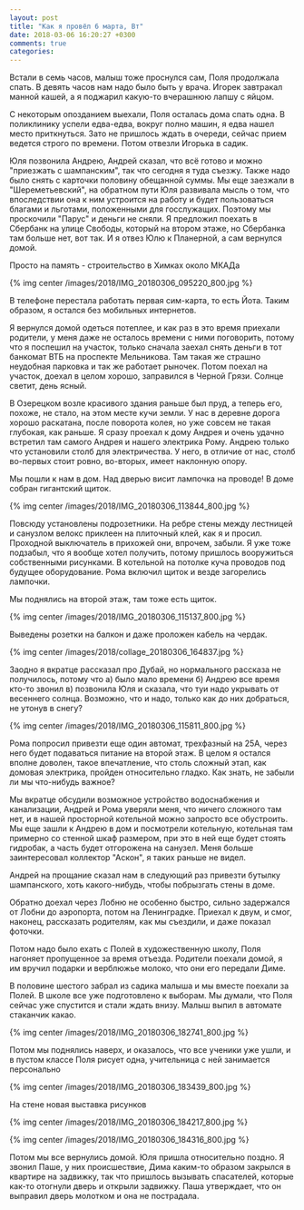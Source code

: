 ```yaml
---
layout: post
title: "Как я провёл 6 марта, Вт"
date: 2018-03-06 16:20:27 +0300
comments: true
categories: 
---
```

Встали в семь часов, малыш тоже проснулся сам, Поля продолжала спать. В девять часов нам надо было быть у врача. Игорек завтракал манной кашей, а я поджарил какую-то вчерашнюю лапшу с яйцом. 

С некоторым опозданием выехали, Поля осталась дома спать одна. В поликлинику успели едва-едва, вокруг полно машин, я едва нашел место приткнуться. Зато не пришлось ждать в очереди, сейчас прием ведется строго по времени. Потом отвезли Игорька в садик. 

Юля позвонила Андрею, Андрей сказал, что всё готово и можно "приезжать с шампанским", так что сегодня я туда съезжу. Также надо было снять с карточки половину обещанной суммы. Мы еще заезжали в "Шереметьевский", на обратном пути Юля развивала мысль о том, что впоследствии она к ним устроится на работу и будет пользоваться благами и льготами, положенными для госслужащих. Поэтому мы проскочили "Парус" и деньги не сняли. Я предложил поехать в Сбербанк на улице Свободы, который на втором этаже, но Сбербанка там больше нет, вот так. И я отвез Юлю к Планерной, а сам вернулся домой.

Просто на память - строительство в Химках около МКАДа

{% img center /images/2018/IMG_20180306_095220_800.jpg %}

В телефоне перестала работать первая сим-карта, то есть Йота. Таким образом, я остался без мобильных интернетов.

Я вернулся домой одеться потеплее, и как раз в это время приехали родители, у меня даже не осталось времени с ними поговорить, потому что я поспешил на участок, только сначала заехал снять деньги в тот банкомат ВТБ на проспекте Мельникова. Там такая же страшно неудобная парковка и так же работает рыночек. Потом поехал на участок, доехал в целом хорошо, заправился в Черной Грязи. Солнце светит, день ясный.

В Озерецком возле красивого здания раньше был пруд, а теперь его, похоже, не стало, на этом месте кучи земли. У нас в деревне дорога хорошо раскатана, после поворота колея, но уже совсем не такая глубокая, как раньше. Я сразу проехал к дому Андрея и очень удачно встретил там самого Андрея и нашего электрика Рому. Андрею только что установили столб для электричества. У него, в отличие от нас, столб во-первых стоит ровно, во-вторых, имеет наклонную опору. 

Мы пошли к нам в дом. Над дверью висит лампочка на проводе! В доме собран гигантский щиток.

{% img center /images/2018/IMG_20180306_113844_800.jpg %}

Повсюду установлены подрозетники. На ребре стены между лестницей и санузлом велокс приклеен на плиточный клей, как я и просил. Проходной выключатель в прихожей они, впрочем, забыли. Я уже тоже подзабыл, что я вообще хотел получить, потому пришлось вооружиться собственными рисунками. В котельной на потолке куча проводов под будущее оборудование. Рома включил щиток и везде загорелись лампочки.

Мы поднялись на второй этаж, там тоже есть щиток.

{% img center /images/2018/IMG_20180306_115137_800.jpg %}

Выведены розетки на балкон и даже проложен кабель на чердак.

{% img center /images/2018/collage_20180306_164837.jpg %}

Заодно я вкратце рассказал про Дубай, но нормального рассказа не получилось, потому что а) было мало времени б) Андрею все время кто-то звонил в) позвонила Юля и сказала, что туи надо укрывать от весеннего солнца. Возможно, что и надо, только как до них добраться, не утонув в снегу? 

{% img center /images/2018/IMG_20180306_115811_800.jpg %}

Рома попросил привезти еще один автомат, трехфазный на 25А, через него будет подаваться питание на второй этаж. В целом я остался вполне доволен, такое впечатление, что столь сложный этап, как домовая электрика, пройден относительно гладко. Как знать, не забыли ли мы что-нибудь важное? 

Мы вкратце обсудили возможное устройство водоснабжения и канализации, Андрей и Рома уверяли меня, что ничего сложного там нет, и в нашей просторной котельной можно запросто все обустроить. Мы еще зашли к Андрею в дом и посмотрели котельную, котельная там примерно со стенной шкаф размером, при это в ней еще будет стоять гидробак, а часть будет отгорожена на санузел. Меня больше заинтересовал коллектор "Аскон", я таких раньше не видел. 

Андрей на прощание сказал нам в следующий раз привезти бутылку шампанского, хоть какого-нибудь, чтобы побрызгать стены в доме.

Обратно доехал через Лобню не особенно быстро, сильно задержался от Лобни до аэропорта, потом на Ленинградке. Приехал к двум, и смог, наконец, рассказать родителям, как мы съездили, и даже показал фоточки.

Потом надо было ехать с Полей в художественную школу, Поля нагоняет пропущенное за время отъезда. Родители поехали домой, я им вручил подарки и верблюжье молоко, что они его передали Диме.

В половине шестого забрал из садика малыша и мы вместе поехали за Полей. В школе все уже подготовлено к выборам. Мы думали, что Поля сейчас уже спустится и стали ждать внизу. Малыш выпил в автомате стаканчик какао.

{% img center /images/2018/IMG_20180306_182741_800.jpg %}

Потом мы поднялись наверх, и оказалось, что все ученики уже ушли, и в пустом классе Поля рисует одна, учительница с ней занимается персонально

{% img center /images/2018/IMG_20180306_183439_800.jpg %}

На стене новая выставка рисунков

{% img center /images/2018/IMG_20180306_184217_800.jpg %}

{% img center /images/2018/IMG_20180306_184316_800.jpg %}

Потом мы все вернулись домой. Юля пришла относительно поздно. Я звонил Паше, у них происшествие, Дима каким-то образом закрылся в квартире на задвижку, так что пришлось вызывать спасателей, которые как-то отогнули дверь и открыли задвижку. Паша утверждает, что он выправил дверь молотком и она не пострадала.